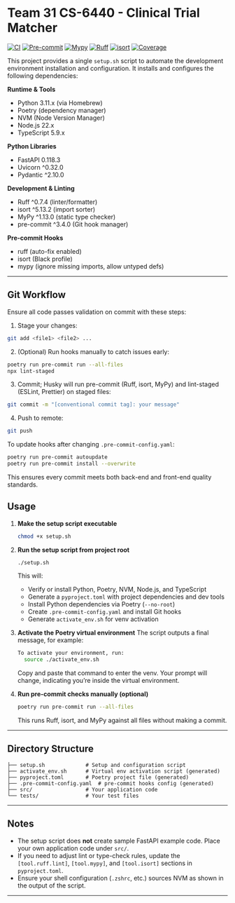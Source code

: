# Team 31 CS-6440 - Clinical Trial Matcher

[![CI](https://github.gatech.edu/jtully7/Team31-CS-6440/actions/workflows/ci.yml/badge.svg)](https://github.gatech.edu/jtully7/Team31-CS-6440/actions/workflows/ci.yml)
[![Pre-commit](https://img.shields.io/badge/pre--commit-passing-brightgreen?logo=pre-commit)](https://github.gatech.edu/jtully7/Team31-CS-6440/actions/workflows/pre-commit.yml)
[![Mypy](https://img.shields.io/badge/mypy-passing-brightgreen?logo=mypy&logoColor=ffffff)](https://github.gatech.edu/jtully7/Team31-CS-6440/actions/workflows/mypy.yml)
[![Ruff](https://img.shields.io/badge/ruff-passing-brightgreen?logo=ruff)](https://github.gatech.edu/jtully7/Team31-CS-6440/actions/workflows/ruff.yml)
[![isort](https://img.shields.io/badge/isort-passing-brightgreen?logo=python)](https://github.gatech.edu/jtully7/Team31-CS-6440/actions/workflows/isort.yml)
[![Coverage](https://img.shields.io/codecov/c/github/jtully7/Team31-CS-6440.svg?logo=codecov)](https://codecov.io/gh/jtully7/Team31-CS-6440)


This project provides a single `setup.sh` script to automate the development environment installation and configuration. It installs and configures the following dependencies:

**Runtime & Tools**
- Python 3.11.x (via Homebrew)
- Poetry (dependency manager)
- NVM (Node Version Manager)
- Node.js 22.x
- TypeScript 5.9.x

**Python Libraries**
- FastAPI 0.118.3
- Uvicorn ^0.32.0
- Pydantic ^2.10.0

**Development & Linting**
- Ruff ^0.7.4 (linter/formatter)
- isort ^5.13.2 (import sorter)
- MyPy ^1.13.0 (static type checker)
- pre-commit ^3.4.0 (Git hook manager)

**Pre-commit Hooks**
- ruff (auto-fix enabled)
- isort (Black profile)
- mypy (ignore missing imports, allow untyped defs)

---

## Git Workflow

Ensure all code passes validation on commit with these steps:

1. Stage your changes:

```bash
git add <file1> <file2> ...
```

2. (Optional) Run hooks manually to catch issues early:

```bash
poetry run pre-commit run --all-files
npx lint-staged
```

3. Commit; Husky will run pre-commit (Ruff, isort, MyPy) and lint-staged (ESLint, Prettier) on staged files:

```bash
git commit -m "[conventional commit tag]: your message"
```

4. Push to remote:

```bash
git push
```

To update hooks after changing `.pre-commit-config.yaml`:

```bash
poetry run pre-commit autoupdate
poetry run pre-commit install --overwrite
```

This ensures every commit meets both back-end and front-end quality standards.

## Usage

1. **Make the setup script executable**
   ```bash
   chmod +x setup.sh
   ```

2. **Run the setup script from project root**
   ```bash
   ./setup.sh
   ```
   This will:
   - Verify or install Python, Poetry, NVM, Node.js, and TypeScript
   - Generate a `pyproject.toml` with project dependencies and dev tools
   - Install Python dependencies via Poetry (`--no-root`)
   - Create `.pre-commit-config.yaml` and install Git hooks
   - Generate `activate_env.sh` for venv activation

3. **Activate the Poetry virtual environment**
   The script outputs a final message, for example:
   ```bash
   To activate your environment, run:
     source ./activate_env.sh
   ```
   Copy and paste that command to enter the venv. Your prompt will change, indicating you’re inside the virtual environment.

4. **Run pre-commit checks manually (optional)**
   ```bash
   poetry run pre-commit run --all-files
   ```
   This runs Ruff, isort, and MyPy against all files without making a commit.

---
## Directory Structure
```
├── setup.sh             # Setup and configuration script
├── activate_env.sh      # Virtual env activation script (generated)
├── pyproject.toml       # Poetry project file (generated)
├── .pre-commit-config.yaml  # pre-commit hooks config (generated)
├── src/                 # Your application code
└── tests/               # Your test files
```

---
## Notes
- The setup script does **not** create sample FastAPI example code. Place your own application code under `src/`.
- If you need to adjust lint or type-check rules, update the `[tool.ruff.lint]`, `[tool.mypy]`, and `[tool.isort]` sections in `pyproject.toml`.
- Ensure your shell configuration (`.zshrc`, etc.) sources NVM as shown in the output of the script.

---

